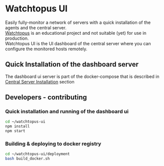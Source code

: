 # Watchtopus UI
Easily fully-monitor a network of servers with a quick installation of the agents and the central server.
<br>
[Watchtopus](https://github.com/edibusl/watchtopus) is an educational project and not suitable (yet) for use in production.
<br>
Watchtopus UI is the UI dashboard of the central server where you can configure the monitored hosts remotely.

## Quick Installation of the dashboard server
The dashboard ui server is part of the docker-compose that is described in [Central Server Installation](https://github.com/edibusl/watchtopus#quick-installation-of-central-server) section

## Developers - contributing
### Quick installation and running of the dashboard ui
```bash
cd ~/watchtopus-ui
npm install
npm start
```

### Building & deploying to docker registry
```bash
cd ~/watchtopus-ui/deployment
bash build_docker.sh
```